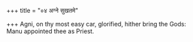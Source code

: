 +++
title = "०४ अग्ने सुखतमे"

+++
Agni, on thy most easy car, glorified, hither bring the Gods:  
     Manu appointed thee as Priest.